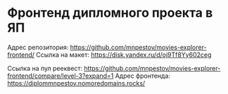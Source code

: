 
# Фронтенд дипломного проекта в ЯП

Адрес репозитория: https://github.com/mnpestov/movies-explorer-frontend/
Ссылка на макет: https://disk.yandex.ru/d/oj9Tf8Yy602ceg

Ссылка на пул рееквест: https://github.com/mnpestov/movies-explorer-frontend/compare/level-3?expand=1
Адрес фронтенда: https://diplommnpestov.nomoredomains.rocks/
